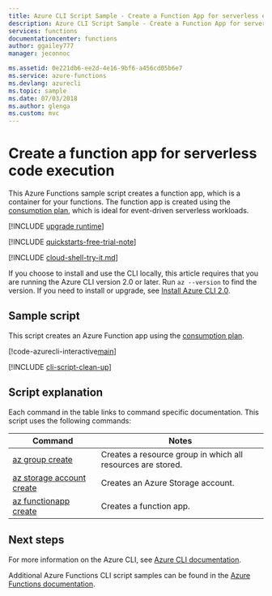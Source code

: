 ```yaml
---
title: Azure CLI Script Sample - Create a Function App for serverless execution | Microsoft Docs
description: Azure CLI Script Sample - Create a Function App for serverless execution
services: functions
documentationcenter: functions
author: ggailey777
manager: jeconnoc

ms.assetid: 0e221db6-ee2d-4e16-9bf6-a456cd05b6e7
ms.service: azure-functions
ms.devlang: azurecli
ms.topic: sample
ms.date: 07/03/2018
ms.author: glenga
ms.custom: mvc
---
```


# Create a function app for serverless code execution

This Azure Functions sample script creates a function app, which is a container for your functions. The function app is created using the [consumption plan](../functions-scale.md#consumption-plan), which is ideal for event-driven serverless workloads.

[!INCLUDE [upgrade runtime](../../../includes/functions-cli-version-note.md)]

[!INCLUDE [quickstarts-free-trial-note](../../../includes/quickstarts-free-trial-note.md)]

[!INCLUDE [cloud-shell-try-it.md](../../../includes/cloud-shell-try-it.md)]

If you choose to install and use the CLI locally, this article requires that you are running the Azure CLI version 2.0 or later. Run `az --version` to find the version. If you need to install or upgrade, see [Install Azure CLI 2.0]( /cli/azure/install-azure-cli). 

## Sample script

This script creates an Azure Function app using the [consumption plan](../functions-scale.md#consumption-plan).

[!code-azurecli-interactive[main](../../../cli_scripts/azure-functions/create-function-app-consumption/create-function-app-consumption.sh "Create an Azure Function on a consumption plan")]

[!INCLUDE [cli-script-clean-up](../../../includes/cli-script-clean-up.md)]

## Script explanation

Each command in the table links to command specific documentation. This script uses the following commands:

| Command | Notes |
|---|---|
| [az group create](/cli/azure/group#az-group-create) | Creates a resource group in which all resources are stored. |
| [az storage account create](/cli/azure/storage/account#az-storage-account-create) | Creates an Azure Storage account. |
| [az functionapp create](/cli/azure/functionapp#az-functionapp-create) | Creates a function app. |

## Next steps

For more information on the Azure CLI, see [Azure CLI documentation](https://docs.microsoft.com/cli/azure).

Additional Azure Functions CLI script samples can be found in the [Azure Functions documentation](../functions-cli-samples.md).
